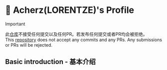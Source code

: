 # 🪸 Acherz(LORENTZE)'s Profile
> [!IMPORTANT]
> 此[仓库](https://github.com/Acherz/Acherz)不接受任何提交以及任何PR。若发布任何提交或者PR均会被拒绝。  
> This [repository](https://github.com/Acherz/Acherz) does not accept any commits and any PRs. Any submissions or PRs will be rejected.

## Basic introduction - 基本介绍
